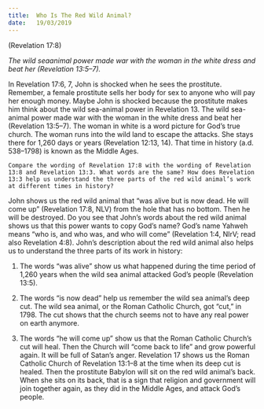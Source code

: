 ```yaml
---
title:  Who Is The Red Wild Animal?
date:   19/03/2019
---
```


(Revelation 17:8)

_The wild sea­animal power made war with the woman in the white dress and beat her (Revelation 13:5–7)._

In Revelation 17:6, 7, John is shocked when he sees the prostitute. Remember, a female prostitute sells her body for sex to anyone who will pay her enough money. Maybe John is shocked because the prostitute makes him think about the wild sea-animal power in Revelation 13. The wild sea-animal power made war with the woman in the white dress and beat her (Revelation 13:5–7). The woman in white is a word picture for God’s true church. The woman runs into the wild land to escape the attacks. She stays there for 1,260 days or years (Revelation 12:13, 14). That time in history (a.d. 538–1798) is known as the Middle Ages.

`Compare the wording of Revelation 17:8 with the wording of Revelation 13:8 and Revelation 13:3. What words are the same? How does Revelation 13:3 help us understand the three parts of the red wild animal’s work at different times in history?`

John shows us the red wild animal that “was alive but is now dead. He will come up” (Revelation 17:8, NLV) from the hole that has no bottom. Then he will be destroyed. Do you see that John’s words about the red wild animal shows us that this power wants to copy God’s name? God’s name Yahweh means “who is, and who was, and who will come” (Revelation 1:4, NIrV; read also Revelation 4:8). John’s description about the red wild animal also helps us to understand the three parts of its work in history:

1. The words “was alive” show us what happened during the time period of 1,260 years when the wild sea animal attacked God’s people (Revelation 13:5).

2. The words “is now dead” help us remember the wild sea animal’s deep cut. The wild sea animal, or the Roman Catholic Church, got “cut,” in 1798. The cut shows that the church seems not to have any real power on earth anymore.

3. The words “he will come up” show us that the Roman Catholic Church’s cut will heal. Then the Church will “come back to life” and grow powerful again. It will be full of Satan’s anger. Revelation 17 shows us the Roman Catholic Church of Revelation 13:1–8 at the time when its deep cut is healed. Then the prostitute Babylon will sit on the red wild animal’s back. When she sits on its back, that is a sign that religion and government will join together again, as they did in the Middle Ages, and attack God’s people.